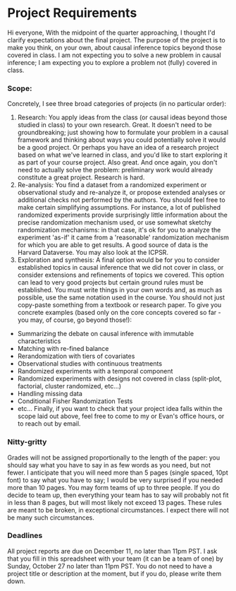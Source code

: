 # Project Requirements

Hi everyone,
With the midpoint of the quarter approaching, I thought I'd clarify expectations about the final project. The purpose of the project is to make you think, on your own, about causal inference topics beyond those covered in class. I am not expecting you to solve a new problem in causal inference; I am expecting you to explore a problem not (fully) covered in class.

### Scope:
Concretely, I see three broad categories of projects (in no particular order):
1. Research: You apply ideas from the class (or causal ideas beyond those studied in class) to your own research. Great. It doesn't need to be groundbreaking; just showing how to formulate your problem in a causal framework and thinking about ways you could potentially solve it would be a good project. Or perhaps you have an idea of a research project based on what we've learned in class, and you'd like to start exploring it as part of your course project. Also great. And once again, you don't need to actually solve the problem: preliminary work would already constitute a great project. Research is hard.
2. Re-analysis: You find a dataset from a randomized experiment or observational study and re-analyze it, or propose extended analyses or additional checks not performed by the authors. You should feel free to make certain simplifying assumptions. For instance, a lot of published randomized experiments provide surprisingly little information about the precise randomization mechanism used, or use somewhat sketchy randomization mechanisms: in that case, it's ok for you to analyze the experiment 'as-if' it came from a 'reasonable' randomization mechanism for which you are able to get results. A good source of data is the Harvard Dataverse. You may also look at the ICPSR.
3. Exploration and synthesis: A final option would be for you to consider established topics in causal inference that we did not cover in class, or consider extensions and refinements of topics we covered. This option can lead to very good projects but certain ground rules must be established. You must write things in your own words and, as much as possible, use the same notation used in the course. You should not just copy-paste something from a textbook or research paper. To give you concrete examples (based only on the core concepts covered so far -  you may, of course, go beyond those!):
*	Summarizing the debate on causal inference with immutable characteristics
*	Matching with re-fined balance
*	Rerandomization with tiers of covariates
*	Observational studies with continuous treatments
*	Randomized experiments with a temporal component
*	Randomized experiments with designs not covered in class (split-plot, factorial, cluster randomized, etc...)
*	Handling missing data
* Conditional Fisher Randomization Tests
*	etc...
Finally, if you want to check that your project idea falls within the scope laid out above, feel free to come to my or Evan's office hours, or to reach out by email.

### Nitty-gritty
Grades will not be assigned proportionally to the length of the paper: you should say what you have to say in as few words as you need, but not fewer. I anticipate that you will need more than 5 pages (single spaced, 10pt font) to say what you have to say; I would be very surprised if you needed more than 10 pages. You may form teams of up to three people. If you do decide to team up, then everything your team has to say will probably not fit in less than 8 pages, but will most likely not exceed 13 pages. These rules are meant to be broken, in exceptional circumstances. I expect there will not be many such circumstances.

### Deadlines
All  project reports are due on December 11, no later than 11pm PST. I ask that you fill in this spreadsheet with your team (it can be a team of one) by Sunday, October 27 no later than 11pm PST. You do not need to have a project title or description at the moment, but if you do, please write them down.
